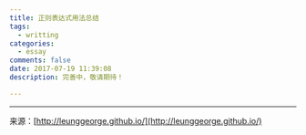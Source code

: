 ```yaml
---
title: 正则表达式用法总结
tags:
  - writting
categories:
  - essay
comments: false
date: 2017-07-19 11:39:08
description: 完善中，敬请期待！

---
```











---
<link rel="stylesheet" href="http://yandex.st/highlightjs/6.1/styles/default.min.css">
<script src="http://yandex.st/highlightjs/6.1/highlight.min.js"></script>
<script>
hljs.tabReplace = ' ';
hljs.initHighlightingOnLoad();
</script>


来源：[http://leunggeorge.github.io/](http://leunggeorge.github.io/)  
